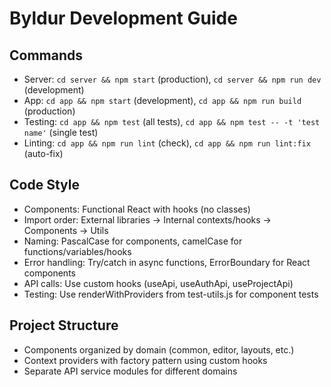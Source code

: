# Byldur Development Guide

## Commands
- Server: `cd server && npm start` (production), `cd server && npm run dev` (development)
- App: `cd app && npm start` (development), `cd app && npm run build` (production)
- Testing: `cd app && npm test` (all tests), `cd app && npm test -- -t 'test name'` (single test)
- Linting: `cd app && npm run lint` (check), `cd app && npm run lint:fix` (auto-fix)

## Code Style
- Components: Functional React with hooks (no classes)
- Import order: External libraries → Internal contexts/hooks → Components → Utils
- Naming: PascalCase for components, camelCase for functions/variables/hooks
- Error handling: Try/catch in async functions, ErrorBoundary for React components
- API calls: Use custom hooks (useApi, useAuthApi, useProjectApi)
- Testing: Use renderWithProviders from test-utils.js for component tests

## Project Structure
- Components organized by domain (common, editor, layouts, etc.)
- Context providers with factory pattern using custom hooks
- Separate API service modules for different domains